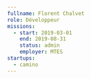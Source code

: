 ```yaml
---
fullname: Florent Chalvet
role: Développeur
missions:
  - start: 2019-03-01
    end: 2019-08-31
    status: admin
    employer: MTES
startups:
  - camino
---
```

